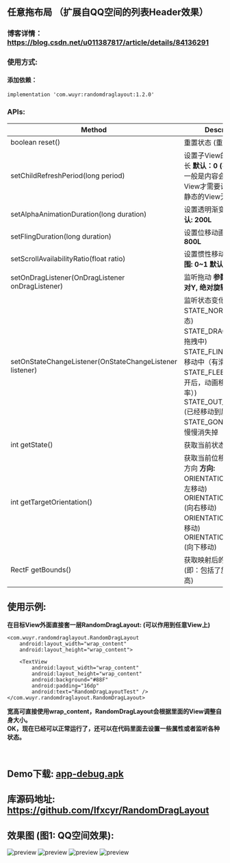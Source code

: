 ## 任意拖布局 （扩展自QQ空间的列表Header效果）
### 博客详情： https://blog.csdn.net/u011387817/article/details/84136291

### 使用方式:
#### 添加依赖：
```
implementation 'com.wuyr:randomdraglayout:1.2.0'
```

### APIs:
|Method|Description|
|------|-----------|
|boolean reset()|重置状态 (重新初始化)|
|setChildRefreshPeriod(long period)|设置子View的重绘间隔时长 **默认：0 (不重绘)**<br/>一般是内容会不断更新的View才需要设置此参数，<br/>静态的View无需设置|
|setAlphaAnimationDuration(long duration)|设置透明渐变动画时长 **默认: 200L**|
|setFlingDuration(long duration)|设置位移动画时长 **默认: 800L**|
|setScrollAvailabilityRatio(float ratio)|设置惯性移动的利用率 **范围: 0~1 默认: 0.8F**|
|setOnDragListener(OnDragListener onDragListener)|监听拖动 **参数: 绝对X, 绝对Y, 绝对旋转角度**|
|setOnStateChangeListener(OnStateChangeListener listener)|监听状态变化 **状态:**<br/>STATE_NORMAL (普通状态)<br/>STATE_DRAGGING (正在拖拽中)<br/>STATE_FLINGING (惯性移动中（有滑动速率）)<br/>STATE_FLEEING (手指松开后，动画移动中（无速率）)<br/>STATE_OUT_OF_SCREEN (已经移动到屏幕外面)<br/>STATE_GONE (在屏幕内慢慢消失掉（透明渐变）)|
|int getState()|获取当前状态 **状态: 见上**|
|int getTargetOrientation()|获取当前位移动画前进的方向 **方向:**<br/>ORIENTATION_LEFT (向左移动)<br/>ORIENTATION_RIGHT (向右移动)<br/>ORIENTATION_TOP (向上移动)<br/>ORIENTATION_BOTTOM (向下移动)|
|RectF getBounds()|获取映射后的Bitmap边界 (即：包括了旋转之后的宽高)|

## 使用示例:
**在目标View外面直接套一层RandomDragLayout: (可以作用到任意View上)**

```
<com.wuyr.randomdraglayout.RandomDragLayout
    android:layout_width="wrap_content"
    android:layout_height="wrap_content">

    <TextView
        android:layout_width="wrap_content"
        android:layout_height="wrap_content"
        android:background="#88F"
        android:padding="16dp"
        android:text="RandomDragLayoutTest" />
</com.wuyr.randomdraglayout.RandomDragLayout>
```

**宽高可直接使用wrap_content，RandomDragLayout会根据里面的View调整自身大小。**<br/>**OK，现在已经可以正常运行了，还可以在代码里面去设置一些属性或者监听各种状态。**

<br/>

## Demo下载: [app-debug.apk](https://github.com/wuyr/RandomDragLayout/raw/master/app-debug.apk)
## 库源码地址: https://github.com/Ifxcyr/RandomDragLayout
## 效果图 (图1: QQ空间效果):
![preview](https://github.com/wuyr/RandomDragLayout/raw/master/previews/preview.gif) ![preview](https://github.com/wuyr/RandomDragLayout/raw/master/previews/preview2.gif)
![preview](https://github.com/wuyr/RandomDragLayout/raw/master/previews/preview3.gif) ![preview](https://github.com/wuyr/RandomDragLayout/raw/master/previews/preview4.gif)
